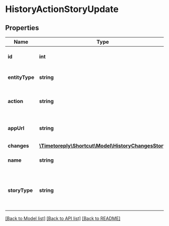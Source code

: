 # HistoryActionStoryUpdate

## Properties
Name | Type | Description | Notes
------------ | ------------- | ------------- | -------------
**id** | **int** | The ID of the entity referenced. | 
**entityType** | **string** | The type of entity referenced. | 
**action** | **string** | The action of the entity referenced. | 
**appUrl** | **string** | The application URL of the Story. | 
**changes** | [**\Timetoreply\Shortcut\Model\HistoryChangesStory**](HistoryChangesStory.md) |  | [optional] 
**name** | **string** | The name of the Story. | 
**storyType** | **string** | The type of Story; either feature, bug, or chore. | 

[[Back to Model list]](../../README.md#documentation-for-models) [[Back to API list]](../../README.md#documentation-for-api-endpoints) [[Back to README]](../../README.md)

